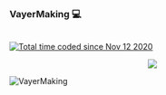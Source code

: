 ### VayerMaking :computer:

<br><a href="https://wakatime.com/@65f1bd92-64be-4878-b26a-8dbc49371590"><img src="https://wakatime.com/badge/user/65f1bd92-64be-4878-b26a-8dbc49371590.svg" alt="Total time coded since Nov 12 2020" /></a></br>

<p align="center">
  <img src="https://github-readme-stats.vercel.app/api?username=VayerMaking&show_icons=true&theme=synthwave&include_all_commits=true"> 
</p>

<p><img align="center" src="https://github-readme-streak-stats.herokuapp.com/?user=VayerMaking&" alt="VayerMaking" /></p>

<!-- <p align="center">
  <img src="https://github-readme-stats.vercel.app/api/top-langs/?username=VayerMaking&layout=compact&theme=yeblu&exclude_repo=hacktuesthundersystem,HackTUES_8b_22_martin_vayer,hacktues_preparation,hello-world"> 
  <img src="https://github-readme-stats.vercel.app/api/wakatime?username=VayerMaking&theme=yeblu"> 
</p> -->
<!-- 
<p align="center">
  <img alt="my atom theme" src="https://github-readme-stats.vercel.app/api/pin/?username=VayerMaking&repo=vayers-atom-theme&theme=vision-friendly-dark"> 
  <img alt="school stuff" src="https://github-readme-stats.vercel.app/api/pin/?username=VayerMaking&repo=elsys2020-2021&theme=vision-friendly-dark"> 
  <img src="https://github-readme-stats.vercel.app/api/pin/?username=VayerMaking&repo=elu4&theme=monokai"> 
  <img src="https://github-readme-stats.vercel.app/api/pin/?username=VayerMaking&repo=cloudsinmagenta&theme=monokai"> 
  <img src="https://github-readme-stats.vercel.app/api/pin/?username=VayerMaking&repo=vayermakingsbot&theme=maroongold"> 
  <img src="https://github-readme-stats.vercel.app/api/pin/?username=VayerMaking&repo=elixir_course&theme=maroongold"> 
  <img src="https://github-readme-stats.vercel.app/api/pin/?username=VayerMaking&repo=djitelloPi&theme=monokai">
  <img src="https://github-readme-stats.vercel.app/api/pin/?username=VayerMaking&repo=mh18automation&theme=monokai">
  
</p> -->
